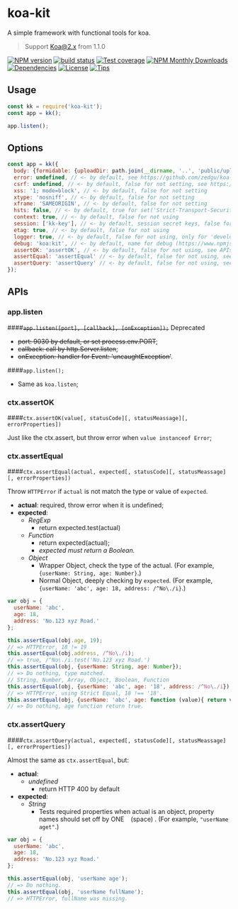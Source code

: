 koa-kit
=======

A simple framework with functional tools for koa.

> Support Koa@2.x from 1.1.0

[![NPM version][npm-image]][npm-url] 
[![build status][travis-image]][travis-url] 
[![Test coverage][coveralls-image]][coveralls-url]
[![NPM Monthly Downloads][npm-download]][npm-url]
[![Dependencies][david-image]][david-url]
[![License][license-image]][license-url]
[![Tips][tips-image]][tips-url]

Usage
-----

```js
const kk = require('koa-kit');
const app = kk();

app.listen();
```

Options
-------

```js
const app = kk({
  body: {formidable: {uploadDir: path.join(__dirname, '..', 'public/upload')}}, // <- by default, see https://github.com/dlau/koa-body
  error: undefined, // <- by default, see https://github.com/zedgu/koa-http-errors
  csrf: undefined, // <- by default, false for not setting, see https://github.com/pillarjs/csrf
  xss: '1; mode=block', // <- by default, false for not setting
  xtype: 'nosniff', // <- by default, false for not setting
  xframe: 'SAMEORIGIN', // <- by default, false for not setting
  hsts: false, // <- by default, true for set('Strict-Transport-Security', 'max-age=7776000; includeSubDomains'). But setting this in nginx is better.
  context: true, // <- by default, false for not using
  session: ['kk-key'], // <- by default, session secret keys, false for not using
  etag: true, // <- by default, false for not using
  logger: true, // <- by default, false for not using, only for 'development' env
  debug: 'koa:kit', // <- by default, name for debug (https://www.npmjs.com/package/debug)
  assertOK: 'assertOK', // <- by default, false for not using, see APIs - ctx.assertOK
  assertEqual: 'assertEqual' // <- by default, false for not using, see APIs - ctx.assertEqual
  assertQuery: 'assertQuery' // <- by default, false for not using, see APIs - ctx.assertQuery
});
```

APIs
----

### app.listen

####~~`app.listen([port], [callback], [onException]);`~~ Deprecated

* ~~port: 9030 by default, or set process.env.PORT~~;
* ~~callback: call by http.Server.listen~~;
* ~~onException: handler for Event: 'uncaughtException'~~.

####`app.listen();`

* Same as `koa.listen`;

### ctx.assertOK

####`ctx.assertOK(value[, statusCode][, statusMeassage][, errorProperties])`

Just like the ctx.assert, but throw error when `value instanceof Error`;

### ctx.assertEqual

####`ctx.assertEqual(actual, expected[, statusCode][, statusMeassage][, errorProperties])`

Throw `HTTPError` if `actual` is not match the type or value of `expected`.

* **actual**: required, throw error when it is undefined;
* **expected**:
  - *RegExp*
    + return expected.test(actual)
  - *Function*
    + return expected(actual);
    + *expected must return a Boolean.*
  - *Object*
    + Wrapper Object, check the type of the actual. (For example, `{userName: String, age: Number}`.)
    + Normal Object, deeply checking by `expected`. (For example, `{userName: 'abc', age: 18, address: /^No\./i}`.)

```js
var obj = {
  userName: 'abc',
  age: 18,
  address: 'No.123 xyz Road.'
};

this.assertEqual(obj.age, 19);
// => HTTPError, 18 != 19
this.assertEqual(obj.address, /^No\./i);
// => true, /^No\./i.test('No.123 xyz Road.')
this.assertEqual(obj, {userName: String, age: Number});
// => Do nothing, type matched.
// String, Number, Array, Object, Boolean, Function
this.assertEqual(obj, {userName: 'abc', age: '18', address: /^No\./i});
// => HTTPError, using Strict Equal, 18 !== '18'.
this.assertEqual(obj, {userName: 'abc', age: function (value){ return value > 17 && value < 25; }});
// => Do nothing, age function return true.
```

### ctx.assertQuery

####`ctx.assertQuery(actual, expected[, statusCode][, statusMeassage][, errorProperties])`

Almost the same as `ctx.assertEqual`, but:

* **actual**:
  - *undefined*
    + return HTTP 400 by default
* **expected**:
  - *String*
    + Tests required properties when actual is an object, property names should set off by ONE ` ` (space) . (For example, `"userName aget"`.)

```js
var obj = {
  userName: 'abc',
  age: 18,
  address: 'No.123 xyz Road.'
};

this.assertEqual(obj, 'userName age');
// => Do nothing.
this.assertEqual(obj, 'userName fullName');
// => HTTPError, fullName was missing.
```

[npm-image]: https://img.shields.io/npm/v/koa-kit.svg?style=flat-square
[npm-url]: https://npmjs.org/package/koa-kit
[travis-image]: https://img.shields.io/travis/zedgu/koa-kit.svg?style=flat-square
[travis-url]: https://travis-ci.org/zedgu/koa-kit
[coveralls-image]: https://img.shields.io/coveralls/zedgu/koa-kit.svg?style=flat-square
[coveralls-url]: https://coveralls.io/r/zedgu/koa-kit?branch=master
[david-image]: http://img.shields.io/david/zedgu/koa-kit.svg?style=flat-square
[david-url]: https://david-dm.org/zedgu/koa-kit
[license-image]: http://img.shields.io/npm/l/koa-kit.svg?style=flat-square
[license-url]: https://github.com/zedgu/koa-kit/blob/master/LICENSE
[npm-download]: http://img.shields.io/npm/dm/koa-kit.svg?style=flat-square
[tips-image]: http://img.shields.io/gittip/zedgu.svg?style=flat-square
[tips-url]: https://www.gittip.com/zedgu/
